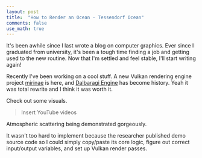 ```yaml
---
layout: post
title:  "How to Render an Ocean - Tessendorf Ocean"
comments: false
use_math: true
---
```


It's been awhile since I last wrote a blog on computer graphics.
Ever since I graduated from university, it's been a tough time finding a job and getting used to the new routine.
Now that I'm settled and feel stable, I'll start writing again!

Recently I've been working on a cool stuff.
A new Vulkan rendering engine project [mirinae](https://github.com/SausageTaste/mirinae) is here, and [Dalbaragi Engine](https://github.com/SausageTaste/dalbaragi) has become history.
Yeah it was total rewrite and I think it was worth it.

Check out some visuals.

> Insert YouTube videos

Atmospheric scattering being demonstrated gorgeously.

It wasn't too hard to implement because the researcher published demo source code so I could simply copy/paste its core logic, figure out correct input/output variables, and set up Vulkan render passes.

